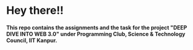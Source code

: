 # Hey there!!
#### This repo contains the assignments and the task for the project "DEEP DIVE INTO WEB 3.0" under Programming Club, Science & Technology Council, IIT Kanpur.